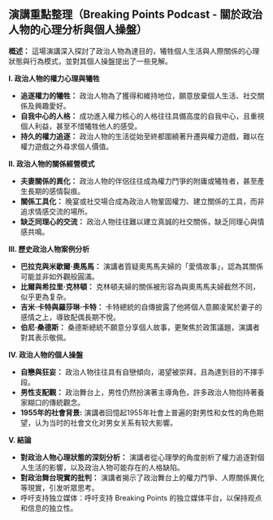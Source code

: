 ## 演講重點整理（Breaking Points Podcast - 關於政治人物的心理分析與個人操盤）

**概述：** 這場演講深入探討了政治人物為達目的，犧牲個人生活與人際關係的心理狀態與行為模式，並對其個人操盤提出了一些見解。

**I.  政治人物的權力心理與犧牲**

*   **追逐權力的犧牲：** 政治人物為了獲得和維持地位，願意放棄個人生活、社交關係及興趣愛好。
*   **自我中心的人格：** 成功進入權力核心的人格往往具備高度的自我中心，且重視個人利益，甚至不惜犧牲他人的感受。
*   **持久的權力追逐：** 政治人物的生活從始至終都圍繞著升遷與權力遊戲，難以在權力遊戲之外尋求個人價值。

**II. 政治人物的關係經營模式**

*   **夫妻關係的異化：** 政治人物的伴侶往往成為權力鬥爭的附庸或犧牲者，甚至產生長期的感情裂痕。
*   **關係工具化：** 晚宴或社交場合成為政治人物鞏固權力、建立關係的工具，而非追求情感交流的場所。
*   **缺乏同理心的交流：** 政治人物往往難以建立真誠的社交關係，缺乏同理心與情感共鳴。

**III.  歷史政治人物案例分析**

*   **巴拉克與米歇爾·奧馬馬：** 演講者質疑奧馬馬夫婦的「愛情故事」，認為其關係可能並非如外觀般圓滿。
*   **比爾與希拉里·克林頓：** 克林頓夫婦的關係被形容為與奧馬馬夫婦截然不同，似乎更為复杂。
*   **吉米·卡特與羅莎琳·卡特：** 卡特總統的自傳披露了他將個人意願凌駕於妻子的感情之上，導致配偶長期不悅。
*   **伯尼·桑德斯：** 桑德斯總統不願意分享個人故事，更聚焦於政策議題，演講者對其表示敬佩。

**IV.  政治人物的個人操盤**

*   **自戀與狂妄：** 政治人物往往具有自戀傾向，渴望被崇拜，且為達到目的不擇手段。
*   **男性支配觀：** 政治舞台上，男性仍然扮演著主導角色，許多政治人物抱持著養家糊口的傳統觀念。
*    **1955年的社會背景:** 演講者回憶起1955年社會上普遍的對男性和女性的角色期望，认为当时的社會文化对男女关系有较大影響。

**V.  結論**

*   **對政治人物心理狀態的深刻分析：** 演講者從心理學的角度剖析了權力追逐對個人生活的影響，以及政治人物可能存在的人格缺陷。
*   **對政治舞台現實的批判：** 演講者揭示了政治舞台上的權力鬥爭、人際關係異化等現實，引发听眾思考。
* 呼吁支持独立媒体：呼吁支持 Breaking Points 的独立媒体平台，以保持观点和信息的独立性。